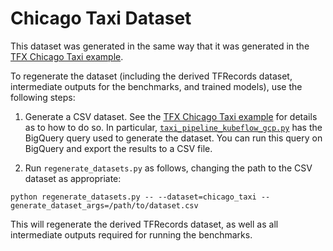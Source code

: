# Chicago Taxi Dataset

This dataset was generated in the same way that it was generated in the
[TFX Chicago Taxi example][0].

To regenerate the dataset (including the derived TFRecords dataset,
intermediate outputs for the benchmarks, and trained models), use the following
steps:

1. Generate a CSV dataset. See the [TFX Chicago Taxi example][0] for details
as to how to do so. In particular, [`taxi_pipeline_kubeflow_gcp.py`][1] has the
BigQuery query used to generate the dataset. You can run this query on BigQuery
and export the results to a CSV file.

2. Run `regenerate_datasets.py` as follows, changing the path to the CSV dataset
as appropriate:

```
python regenerate_datasets.py -- --dataset=chicago_taxi --generate_dataset_args=/path/to/dataset.csv
```

This will regenerate the derived TFRecords dataset, as well as all intermediate
outputs required for running the benchmarks.

[0]: https://github.com/tensorflow/tfx/blob/master/tfx/examples/chicago_taxi_pipeline/README.md
[1]: https://github.com/tensorflow/tfx/blob/master/tfx/examples/chicago_taxi_pipeline/taxi_pipeline_kubeflow_gcp.py
